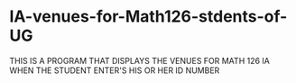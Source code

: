 # IA-venues-for-Math126-stdents-of-UG
THIS IS A PROGRAM THAT DISPLAYS THE VENUES FOR MATH 126 IA WHEN THE STUDENT ENTER'S HIS OR HER ID NUMBER
